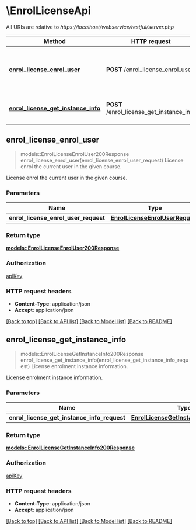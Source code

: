# \EnrolLicenseApi

All URIs are relative to *https://localhost/webservice/restful/server.php*

Method | HTTP request | Description
------------- | ------------- | -------------
[**enrol_license_enrol_user**](EnrolLicenseApi.md#enrol_license_enrol_user) | **POST** /enrol_license_enrol_user | License enrol the current user in the given course.
[**enrol_license_get_instance_info**](EnrolLicenseApi.md#enrol_license_get_instance_info) | **POST** /enrol_license_get_instance_info | License enrolment instance information.



## enrol_license_enrol_user

> models::EnrolLicenseEnrolUser200Response enrol_license_enrol_user(enrol_license_enrol_user_request)
License enrol the current user in the given course.

License enrol the current user in the given course.

### Parameters


Name | Type | Description  | Required | Notes
------------- | ------------- | ------------- | ------------- | -------------
**enrol_license_enrol_user_request** | [**EnrolLicenseEnrolUserRequest**](EnrolLicenseEnrolUserRequest.md) |  | [required] |

### Return type

[**models::EnrolLicenseEnrolUser200Response**](enrol_license_enrol_user_200_response.md)

### Authorization

[apiKey](../README.md#apiKey)

### HTTP request headers

- **Content-Type**: application/json
- **Accept**: application/json

[[Back to top]](#) [[Back to API list]](../README.md#documentation-for-api-endpoints) [[Back to Model list]](../README.md#documentation-for-models) [[Back to README]](../README.md)


## enrol_license_get_instance_info

> models::EnrolLicenseGetInstanceInfo200Response enrol_license_get_instance_info(enrol_license_get_instance_info_request)
License enrolment instance information.

License enrolment instance information.

### Parameters


Name | Type | Description  | Required | Notes
------------- | ------------- | ------------- | ------------- | -------------
**enrol_license_get_instance_info_request** | [**EnrolLicenseGetInstanceInfoRequest**](EnrolLicenseGetInstanceInfoRequest.md) |  | [required] |

### Return type

[**models::EnrolLicenseGetInstanceInfo200Response**](enrol_license_get_instance_info_200_response.md)

### Authorization

[apiKey](../README.md#apiKey)

### HTTP request headers

- **Content-Type**: application/json
- **Accept**: application/json

[[Back to top]](#) [[Back to API list]](../README.md#documentation-for-api-endpoints) [[Back to Model list]](../README.md#documentation-for-models) [[Back to README]](../README.md)

